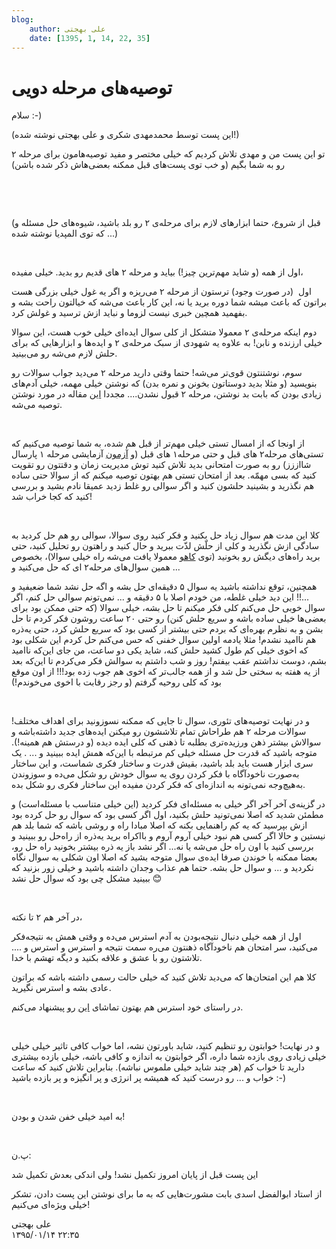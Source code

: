 ```yaml
---
blog:
    author: علی بهجتی
    date: [1395, 1, 14, 22, 35]
---
```

# توصیه‌های مرحله دویی

<div class="cnt">
<p>سلام :-)</p>
<p>(این پست توسط محمدمهدی شکری و علی بهجتی نوشته شده!)</p>
<p>تو این پست من و مهدی تلاش کردیم که خیلی مختصر و مفید توصیه‌هامون برای مرحله ۲ رو به شما بگیم (و خب توی پست‌های قبل ممکنه بعضی‌هاش ذکر شده باشن)</p>
<p><br/></p>
<p><br/></p>
<p>(قبل از شروع، حتما ابزارهای لازم برای مرحله‌ی ۲ رو بلد باشید، شیوه‌های حل مسئله و ... که توی المپدیا نوشته شده)</p>
<p><br/></p>
<p>اول از همه (و شاید مهم‌ترین چیز!) بیاید و مرحله‌ ۲ های قدیم رو بدید. خیلی مفیده،</p>
<p>اول  (در صورت وجود)‌ ترستون از مرحله ۲ می‌ریزه و اگر یه غول خیلی بزرگی هست براتون که باعث میشه شما دوره برید یا نه، این کار باعث می‌شه که خیالتون راحت بشه و بفهمید همچین خبری نیست لزوما و نباید ازش ترسید و غولش کرد.</p>
<p>دوم اینکه مرحله‌ی ۲ معمولا متشکل از کلی سوال ایده‌ای خیلی خوب هست،‌ این سوالا خیلی ارزنده و نابن! به علاوه یه شهودی از سبک مرحله‌ی ۲ و ایده‌ها و ابزارهایی که برای حلش لازم می‌شه رو می‌بینید.</p>
<p>سوم، نوشتنتون قوی‌تر می‌شه! حتما وقتی دارید مرحله ۲ می‌دید جواب سوالات رو بنویسید (و مثلا بدید دوستاتون بخونن و نمره بدن) که نوشتن خیلی مهمه، خیلی آدم‌های زیادی بودن که بابت بد نوشتن، مرحله ۲ قبول نشدن.... مجددا <a href="http://opedia.ir/%D8%A2%D9%85%D9%88%D8%B2%D8%B4/%D8%A2%D9%85%D8%A7%D8%AF%D9%87%E2%80%8C%D8%B3%D8%A7%D8%B2%DB%8C_%D8%A8%D8%B1%D8%A7%DB%8C_%D8%A7%D9%84%D9%85%D9%BE%DB%8C%D8%A7%D8%AF/%D8%B1%D9%88%D8%B4_%D9%86%D9%88%D8%B4%D8%AA%D9%86_%D8%A7%D8%AB%D8%A8%D8%A7%D8%AA">این</a> مقاله در مورد نوشتن توصیه می‌شه.</p>
<p><br/></p>
<p>از اونجا که از امسال تستی خیلی مهم‌تر از قبل هم شده، به شما توصیه می‌کنیم که تستی‌های مرحله‌۲ های قبل و حتی مرحله‌۱ های قبل (و <a href="http://bayanbox.ir/info/6267215729876054197/Shaazzz-93-m1">آزمون</a> آزمایشی مرحله‌ ۱ پارسال شااززز) رو به صورت امتحانی بدید تلاش کنید توش مدیریت زمان و دقتتون رو تقویت کنید که بسی مهمّه. بعد از امتحان‌ تستی هم بهتون توصیه میکنم که از سوالا حتی ساده هم نگذرید و بشینید حلشون کنید و اگر سوالی رو غلط زدید عمیقا نادم بشید و بررسی کنید که کجا خراب شد!</p>
<p><br/></p>
<p>کلا این مدت هم سوال زیاد حل بکنید و فکر کنید روی سوالا، سوالی رو هم حل کردید به سادگی ازش نگذرید و کلی از حلّش لذّت ببرید و حال کنید و راهتون رو تحلیل کنید، حتی برید راه‌های دیگش رو بخونید (توی <a href="http://kahu.ir/">کاهو</a> معمولا یافت می‌شه راه خیلی سوالا)، بخصوص همین سوال‌های مرحله۲ ای که حل می‌کنید و ... </p>
<p>همچنین، توقع نداشته باشید یه سوال ۵ دقیقه‌ای حل بشه و اگه حل نشد شما ضعیفید و ...!! این دید خیلی غلطه، من خودم اصلا با ۵ دقیقه و ... نمی‌تونم سوالی حل کنم، اگر سوال خوبی حل می‌کنم کلی فکر میکنم تا حل بشه، خیلی سوالا (که حتی ممکن بود برای بعضی‌ها خیلی ساده باشه و سریع حلش کنن) رو حتی ۲۰ ساعت روشون فکر کردم تا حل بشن و به نظرم بهره‌ای که بردم حتی بیشتر از کسی بود که سریع حلش کرد، حتی یه‌ذره هم ناامید نشدم! مثلا یادمه اولین سوال خفنی که حس می‌کنم حل کردم این شکلی بود که اخوی خیلی کم طول کشید حلش کنه، شاید یکی دو ساعت، من جای این‌که ناامید بشم، دوست نداشتم عقب بیفتم! روز و شب داشتم به سوالش فکر می‌کردم تا این‌که بعد از یه هفته به سختی حل شد و از همه جالب‌تر که اخوی هم جوب زده بود!!! از اون موقع بود که کلی روحیه گرفتم (و رجز رقابت با اخوی می‌خوندم!)</p>
<p><br/></p>
<p>و در نهایت توصیه‌های تئوری، سوال تا جایی که ممکنه نسوزونید برای اهداف مختلف! سوالات مرحله ۲ هم طراحاش تمام تلاششون رو میکنن ایده‌های جدید داشته‌باشه و سوالاش بیشتر ذهن ورزیده‌تری بطلبه تا ذهنی که کلی ایده دیده (و درستش هم همینه!). متوجه باشید که قدرت حل مسئله خیلی کم مرتبطه با این‌که همش ایده ببینید و ... . یک سری ابزار هست باید بلد باشید، بقیش قدرت و ساختار فکری شماست، و این ساختار به‌صورت ناخودآگاه با فکر کردن روی یه سوال خودش رو شکل می‌ده و سوزوندن به‌هیچ‌وجه نمی‌تونه به اندازه‌ای که فکر کردن مفیده این ساختار فکری رو شکل بده.</p>
<p>در گزینه‌ی آخر آخر اگر خیلی به مسئله‌ای فکر کردید (این خیلی متناسب با مسئله‌است) و مطمئن شدید که اصلا نمی‌تونید حلش بکنید، اول اگر کسی بود که سوال رو حل کرده بود ازش بپرسید که یه کم راهنمایی بکنه که اصلا مبادا راه و روشی باشه که شما بلد هم نیستین و حالا اگر کسی هم نبود خیلی آروم آروم و بااکراه برید یه‌ذره از راه‌حل رو ببینید و بررسی کنید با اون راه حل می‌شه یا نه... اگر نشد باز یه ذره بیشتر بخونید راه حل رو، بعضا ممکنه با خوندن صرفا ایده‌ی سوال متوجه بشید که اصلا اون شکلی به سوال نگاه نکردید و ... و سوال حل بشه. حتما هم عذاب وجدان داشته باشید و خیلی زور بزنید که ببینید مشکل چی بود که سوال حل نشد 😊 </p>
<p><br/></p>
<p>در آخر هم ۲ تا نکته،</p>
<p>اول از همه خیلی دنبال نتیجه‌بودن به آدم استرس می‌ده و وقتی همش به نتیجه‌فکر می‌کنید، سر امتحان هم ناخودآگاه ذهنتون می‌ره سمت نتیجه و استرس و استرس و .... تلاشتون رو با عشق و علاقه بکنید و دیگه تهشم با خدا.</p>
<p>کلا هم این امتحان‌ها که می‌دید تلاش کنید که خیلی حالت رسمی داشته باشه که براتون عادی بشه و استرس نگیرید.</p>
<p>در راستای خود استرس هم بهتون تماشای <a href="https://www.ted.com/talks/kelly_mcgonigal_how_to_make_stress_your_friend?language=en">این</a> رو پیشنهاد می‌کنم.</p>
<p><br/></p>
<p>و در نهایت! خوابتون رو تنظیم کنید، شاید باورتون نشه، اما خواب کافی تاثیر خیلی خیلی خیلی زیادی روی بازده شما داره، اگر خوابتون به اندازه و کافی باشه، خیلی بازده بیشتری دارید تا خواب کم (هر چند شاید خیلی ملموس نباشه). بنابراین تلاش کنید که ساعت خواب و ... رو درست کنید که همیشه پر انرژی و پر انگیزه و پر بازده باشید :-)</p>
<p><br/></p>
<p>به امید خیلی خفن شدن و بودن!</p>
<p><br/></p>
<p>پ.ن:</p>
<p>این پست قبل از پایان امروز تکمیل نشد! ولی اندکی بعدش تکمیل شد</p>
<p>از استاد ابوالفضل اسدی بابت مشورت‌هایی که به ما برای نوشتن این پست دادن، تشکر خیلی ویژه‌ای می‌کنیم!<br/></p>
</div>

<div class="blog-info">
    <div class="blog-author">علی بهجتی</div>
    <div class="blog-date">۱۳۹۵/۰۱/۱۴ ۲۲:۳۵</div>
</div>

